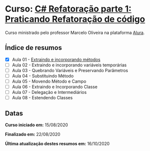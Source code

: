 # Curso: [C# Refatoração parte 1: Praticando Refatoração de código](https://www.alura.com.br/curso-online-csharp-refatorando-codigo)

Curso ministrado pelo professor Marcelo Oliveira na plataforma [Alura](https://cursos.alura.com.br/dashboard).

## Índice de resumos

- [X] Aula 01 - [Extraindo e incorporando métodos](https://github.com/oliviamattiazzo/Resumos/blob/master/CSharpRefatoracao1/Aula01_ExtraindoIncorporandoMetodos.md)
- [ ] Aula 02 - Extraindo e incorporando variáveis temporárias
- [ ] Aula 03 - Quebrando Variáveis e Preservando Parâmetros
- [ ] Aula 04 - Substituindo Método
- [ ] Aula 05 - Movendo Método e Campo
- [ ] Aula 06 - Extraindo e Incorporando Classe
- [ ] Aula 07 - Delegação e Intermediários
- [ ] Aula 08 - Estendendo Classes

## Datas

**Curso iniciado em:** 15/08/2020

**Finalizado em:** 22/08/2020

**Última atualização destes resumos em:** 16/10/2020